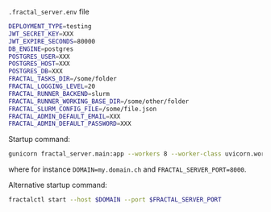 
`.fractal_server.env` file
```bash
DEPLOYMENT_TYPE=testing
JWT_SECRET_KEY=XXX
JWT_EXPIRE_SECONDS=80000
DB_ENGINE=postgres
POSTGRES_USER=XXX
POSTGRES_HOST=XXX
POSTGRES_DB=XXX
FRACTAL_TASKS_DIR=/some/folder
FRACTAL_LOGGING_LEVEL=20
FRACTAL_RUNNER_BACKEND=slurm
FRACTAL_RUNNER_WORKING_BASE_DIR=/some/other/folder
FRACTAL_SLURM_CONFIG_FILE=/some/file.json
FRACTAL_ADMIN_DEFAULT_EMAIL=XXX
FRACTAL_ADMIN_DEFAULT_PASSWORD=XXX
```

Startup command:
```bash
gunicorn fractal_server.main:app --workers 8 --worker-class uvicorn.workers.UvicornWorker --bind $DOMAIN:$FRACTAL_SERVER_PORT --access-logfile server_logs/fractal-server.out --error-logfile server_logs/fractal-server.err
```
where for instance `DOMAIN=my.domain.ch` and `FRACTAL_SERVER_PORT=8000`.

Alternative startup command:
```bash
fractalctl start --host $DOMAIN --port $FRACTAL_SERVER_PORT
```

